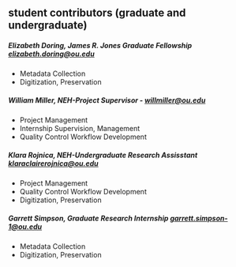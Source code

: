 ## student contributors (graduate and undergraduate)

##### **Elizabeth Doring, James R. Jones Graduate Fellowship** [elizabeth.doring@ou.edu](elizabeth.doring@ou.edu)
* Metadata Collection
* Digitization, Preservation


##### **William Miller, NEH-Project Supervisor** - [willmiller@ou.edu](willmiller@ou.edu)
* Project Management
* Internship Supervision, Management
* Quality Control Workflow Development

       
##### **Klara Rojnica, NEH-Undergraduate Research Assisstant** [klaraclairerojnica@ou.edu](klaraclairerojnica@ou.edu)
* Project Management
* Quality Control Workflow Development
* Digitization, Preservation
    
  
##### **Garrett Simpson, Graduate Research Internship** [garrett.simpson-1@ou.edu](garrett.simpson-1@ou.edu)
* Metadata Collection
* Digitization, Preservation
